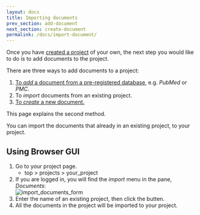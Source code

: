 ```yaml
---
layout: docs
title: Importing documents
prev_section: add-document
next_section: create-document
permalink: /docs/import-document/
---
```


Once you have [created a project]({{site.baseurl}}/docs/create-project/) of your own,
the next step you would like to do is to add documents to the project.

There are three ways to add documents to a project:

1. [To _add_ a document from a pre-registered database]({{site.baseurl}}/docs/add-document/), e.g. _PubMed_ or _PMC_.
2. To _import_ documents from an existing project.
3. [To _create_ a new document.]({{site.baseurl}}/docs/create-document/)

This page explains the second method.

You can import the documents that already in an existing project, to your project.

## Using Browser GUI

1. Go to your project page.
   * top > projects > your_project
2. If you are logged in, you will find the _import_ menu in the pane, _Documents_:<br>
![import_documents_form]({{site.baseurl}}/img/import_documents.png)
3. Enter the name of an existing project, then click the butten.
4. All the documents in the project will be imported to your project.